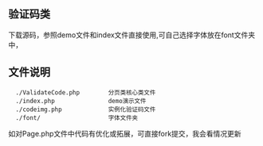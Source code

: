 
## 验证码类
下载源码，参照demo文件和index文件直接使用,可自己选择字体放在font文件夹中，

文件说明
-------------------

      ./ValidateCode.php        分页类核心类文件
      ./index.php               demo演示文件
      ./codeimg.php             实例化验证码文件
      ./font/                   字体文件夹
 
如对Page.php文件中代码有优化或拓展，可直接fork提交，我会看情况更新
